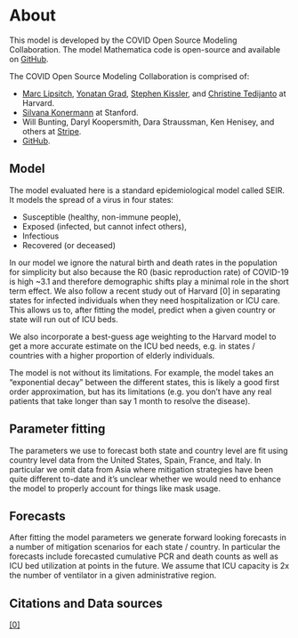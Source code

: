 # About

This model is developed by the COVID Open Source Modeling Collaboration. The model Mathematica code is open-source and available on [GitHub](https://github.com/wbunting/covidmodel/blob/master/model/COVID-model.nb).

The COVID Open Source Modeling Collaboration is comprised of:

- [Marc Lipsitch](https://www.hsph.harvard.edu/marc-lipsitch/), [Yonatan Grad](https://www.hsph.harvard.edu/yonatan-grad/), [Stephen Kissler](https://www.hsph.harvard.edu/stephen-kissler/), and [Christine Tedijanto](https://ccdd.hsph.harvard.edu/people/christine-tedijanto/) at Harvard.
- [Silvana Konermann](https://biochemistry.stanford.edu/silvana-konermann) at Stanford.
- Will Bunting, Daryl Koopersmith, Dara Straussman, Ken Henisey, and others at [Stripe](https://stripe.com).
- [GitHub](https://github.com).

## Model

The model evaluated here is a standard epidemiological model called SEIR. It models the spread of a virus in four states:

- Susceptible (healthy, non-immune people),
- Exposed (infected, but cannot infect others),
- Infectious
- Recovered (or deceased)

In our model we ignore the natural birth and death rates in the population for simplicity but also because the R0 (basic reproduction rate) of COVID-19 is high ~3.1 and therefore demographic shifts play a minimal role in the short term effect. We also follow a recent study out of Harvard [0] in separating states for infected individuals when they need hospitalization or ICU care. This allows us to, after fitting the model, predict when a given country or state will run out of ICU beds.

We also incorporate a best-guess age weighting to the Harvard model to get a more accurate estimate on the ICU bed needs, e.g. in states / countries with a higher proportion of elderly individuals.

The model is not without its limitations. For example, the model takes an “exponential decay” between the different states, this is likely a good first order approximation, but has its limitations (e.g. you don’t have any real patients that take longer than say 1 month to resolve the disease).

## Parameter fitting

The parameters we use to forecast both state and country level are fit using country level data from the United States, Spain, France, and Italy. In particular we omit data from Asia where mitigation strategies have been quite different to-date and it’s unclear whether we would need to enhance the model to properly account for things like mask usage.

## Forecasts

After fitting the model parameters we generate forward looking forecasts in a number of mitigation scenarios for each state / country. In particular the forecasts include forecasted cumulative PCR and death counts as well as ICU bed utilization at points in the future. We assume that ICU capacity is 2x the number of ventilator in a given administrative region.

## Citations and Data sources

[[0]](https://dash.harvard.edu/bitstream/handle/1/42638988/Social%20distancing%20strategies%20for%20curbing%20the%20COVID-19%20epidemic.pdf?sequence=1&isAllowed=y)
